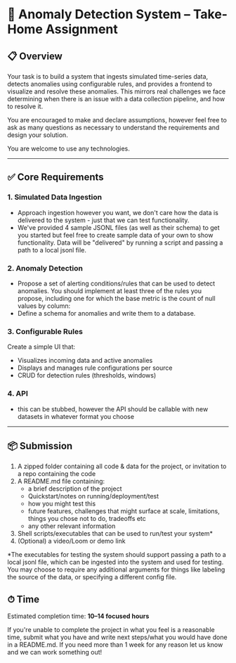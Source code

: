 # 🧠 Anomaly Detection System – Take-Home Assignment

## 📋 Overview

Your task is to build a system that ingests simulated time-series data, detects anomalies using configurable rules, and provides a frontend to visualize and resolve these anomalies.
This mirrors real challenges we face determining when there is an issue with a data collection pipeline, and how to resolve it.

You are encouraged to make and declare assumptions, however feel free to ask as many questions as necessary to understand the requirements and design your solution.

You are welcome to use any technologies.

---

## ✅ Core Requirements

### 1. Simulated Data Ingestion
- Approach ingestion however you want, we don't care how the data is delivered to the system - just that we can test functionality.
- We've provided 4 sample JSONL files (as well as their schema) to get you started but feel free to create sample data of your own to show functionality. Data will be "delivered" by running a script and passing a path to a local jsonl file.

### 2. Anomaly Detection
- Propose a set of alerting conditions/rules that can be used to detect anomalies. You should implement at least three of the rules you propose, including one for which the base metric is the count of null values by column:
- Define a schema for anomalies and write them to a database.

### 3. Configurable Rules 
Create a simple UI that:
- Visualizes incoming data and active anomalies
- Displays and manages rule configurations per source
- CRUD for detection rules (thresholds, windows)

### 4. API
- this can be stubbed, however the API should be callable with new datasets in whatever format you choose

---

## 📦 Submission

1. A zipped folder containing all code & data for the project, or invitation to a repo containing the code
2. A README.md file containing:
   - a brief description of the project
   - Quickstart/notes on running/deployment/test
   - how you might test this
   - future features, challenges that might surface at scale, limitations, things you chose not to do, tradeoffs etc
   - any other relevant information
3. Shell scripts/executables that can be used to run/test your system*
4. (Optional) a video/Loom or demo link

*The executables for testing the system should support passing a path to a local jsonl file, which can be ingested into the system and used for testing.
You may choose to require any additional arguments for things like labeling the source of the data, or specifying a different config file.

## ⏱ Time

Estimated completion time: **10–14 focused hours**

If you're unable to complete the project in what you feel is a reasonable time,
submit what you have and write next steps/what you would have done in
a README.md. If you need more than 1 week for any reason let
us know and we can work something out!
